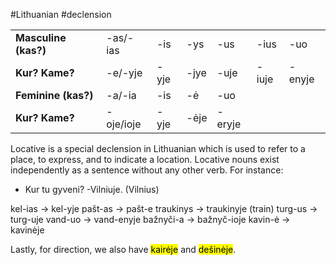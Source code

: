 #Lithuanian #declension 

|  |  |  |  |  |  |  |
| ---- | ---- | ---- | ---- | ---- | ---- | ---- |
| __Masculine (kas?)__ | -as/-ias | -is | -ys | -us | -ius | -uo |
| __Kur? Kame?__ | -e/-yje | -yje | -jye | -uje | -iuje | -enyje |
| __Feminine (kas?)__ | -a/-ia | -is | -ė | -uo |  |  |
| __Kur? Kame?__ | -oje/ioje | -yje | -ėje | -eryje |  |  |

Locative is a special declension in Lithuanian which is used to refer to a place, to express, and to indicate a location. Locative nouns exist independently as a sentence without any other verb. For instance:

- Kur tu gyveni? -Vilniuje. (Vilnius)

kel-ias -> kel-yje
pašt-as -> pašt-e
traukinys -> traukinyje (train)
turg-us -> turg-uje
vand-uo -> vand-enyje
bažnyči-a -> bažnyč-ioje
kavin-ė -> kavinėje

Lastly, for direction, we also have <mark class="hltr-green">kairėje</mark> and <mark class="hltr-green">dešinėje</mark>.